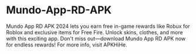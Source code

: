 # Mundo-App-RD-APK
Mundo App RD APK 2024 lets you earn free in-game rewards like Robux for Roblox and exclusive items for Free Fire. Unlock skins, clothes, and more with this exciting app. Don't miss out—download Mundo App RD APK now for endless rewards! For more info, visit APKHiHe.
